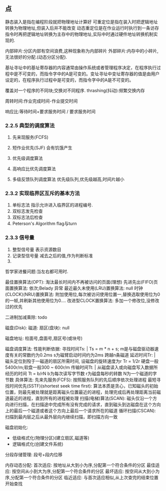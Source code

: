 ## 点
静态装入是指在编程阶段就把物理地址计算好
可重定位是指在装入时把逻辑地址转换为物理地址,但装入后并不能改变
动态重定位是在作业运行时执行到一条访存指令时再把逻辑地址转换为主存中的物理地址,实际中时通过硬件地址转换机制实现的.

内部碎片:分区内部有空间浪费,这种现象称为内部碎片
外部碎片:内存中的小碎片,无法很好的分配.(动态分区分配).


基址寻址中的基址寄存器的内容通常由操作系统或者管理程序决定，在程序执行过程中是不可变的，而指令字中的A是可变的。变址寻址中变址寄存器的值是由用户设定的，在程序执行过程中是可变的，而指令字中的A是不可变的。

覆盖对一个程序的不同块;交换对不同程序.
thrashing(抖动):频繁交换内存

周转时间:作业完成时间-作业提交时间

响应比:等待时间+要求服务时间 / 要求服务时间





### 2.2.5 典型的调度算法
1. 先来现服务(FCFS)
2. 短作业优先(SJF)
    会有饥饿产生
3. 优先级调度算法
4. 高响应比优先调度算法

6. 多级反馈队列调度算法
    优先级队列,优先级越高,时间片越小


### 2.3.2 实现临界区互斥的基本方法
1. 单标志法
    指示允许进入临界区的进程编号.
2. 双标志发先检查
3. 双标志法后检查
4. Peterson's Algorithm
    flag与turn

### 2.3.3 信号量
1. 整型信号量
    表示资源数目
2. 记录型信号量
    减去之后的值,作为判断标准
3.


哲学家进餐问题:当左右都可用时.


最佳置换算法(OPT): 淘汰最长时间内不再被访问的页面(理想)
先进先出(FIFO)页面置换算法: 依次;Belady 异常
最近最久未使用(LRU)置换算法: null
时钟(CLOCK)(NRU)置换算法: 附加使用位,每次被访问使用位置一,替换选取使用位为0的一帧,并刷新其他使用位为0....
改进型CLOCK置换算法: 多加一个修改位,没修改过的优先

二进制加减乘除: todo


磁盘(Disk):
    磁道:
        扇区(盘块): null

磁盘地址: 柱面号,盘面号,扇区号(或块号)


磁盘调度算法:
    性能判断依据:
        寻找时间Ts: |
         Ts = m * n + s;
         m是与磁盘驱动器速度有关的常数约为0.2ms
         s为磁臂启动时间约为2ms
         跨越n条磁道
        延迟时间Tr: |
         磁头定位到殁于一磁道的扇区所需时间,
         设磁盘的旋转速度为r
         Tr = 1/2r
         硬盘一般5400r/m;软盘一般300 ~ 600r/m
        传输时间Tt: |
         从磁盘读入或向磁盘写入数据所经历的时间
         Tt = b/rN
         b为每次读写字节数
         r为磁盘每秒的转数
         N为一个磁道的字节数
    具体算法:
        先来先服务(FCFS): 按照服务队列的先后顺序依次处理进程
        最短寻找时间优先(SSTF)(shortest seek time first): 算法本质是贪心，已知磁头的初始位置，则最先被处理就是距离磁头位置最近的进程，处理完成后再处理距离当前磁道最近的进程，直到所有的进程被处理
        扫描(电梯)算法(SCAN): 磁头仅沿一个方向进行扫描，在扫描途中完成所有没有完成的请求，直到磁头到达磁盘在这个方向上的最后一个磁道或者这个方向上最后一个请求所在的磁道
        循环扫描(CSCAN): 扫描到最内层之后从最外层向内继续扫描，即扫描方向一致


磁盘初始化:
 - 低级格式化(物理分区)(建立扇区,磁道等)
 - 逻辑格式化(创建文件系统)



分段存储管理: 段号+段内位移

内存动态分配: 
    首次适应: 按地址从大到小为序,分配第一个符合条件的分区
    最佳适应: 按空间从小到大为序,分配第一个符合条件的分区
    最坏适应: 按空间从大到小为序,分配第一个符合条件的分区
    临近适应: 与首次适应相似,从上次查完的结束位置开始查找
